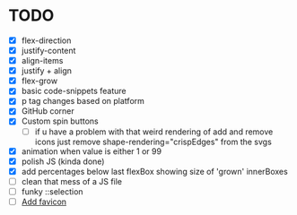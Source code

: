 # TODO

- [x] flex-direction
- [x] justify-content
- [x] align-items
- [x] justify + align
- [x] flex-grow
- [x] basic code-snippets feature
- [x] p tag changes based on platform
- [x] GitHub corner
- [x] Custom spin buttons
  - [ ] if u have a problem with that weird rendering of add and remove icons just remove shape-rendering="crispEdges" from the svgs
- [x] animation when value is either 1 or 99
- [x] polish JS (kinda done)
- [x] add percentages below last flexBox showing size of 'grown' innerBoxes
- [ ] clean that mess of a JS file
- [ ] funky ::selection
- [ ] [Add favicon](https://evilmartians.com/chronicles/how-to-favicon-in-2021-six-files-that-fit-most-needs)
